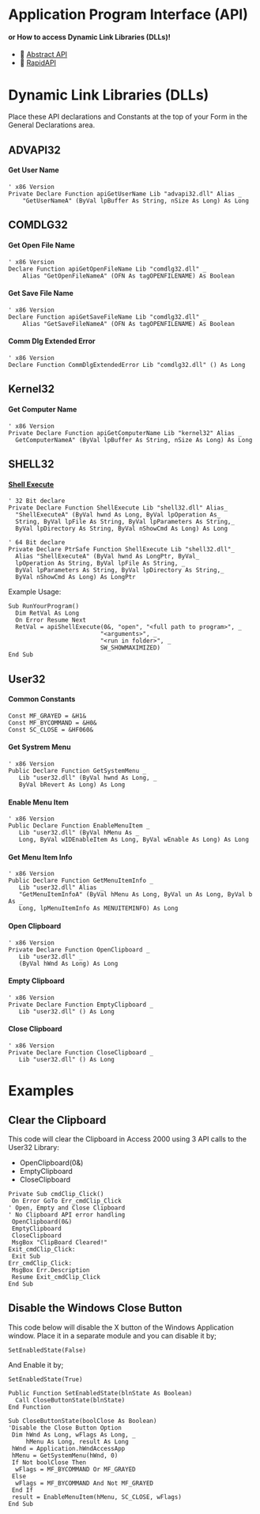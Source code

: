 # Application Program Interface (API)  
#### or How to access Dynamic Link Libraries (DLLs)!

- 🤖 [Abstract API](https://www.abstractapi.com)
- 🤖 [RapidAPI](https://www.rapidapi.com)

# Dynamic Link Libraries (DLLs)
Place these API declarations and Constants at the top of your Form in the General Declarations area.

## ADVAPI32

#### Get User Name
```vba
' x86 Version
Private Declare Function apiGetUserName Lib "advapi32.dll" Alias _
    "GetUserNameA" (ByVal lpBuffer As String, nSize As Long) As Long
```

## COMDLG32

#### Get Open File Name
```vba
' x86 Version
Declare Function apiGetOpenFileName Lib "comdlg32.dll" _
    Alias "GetOpenFileNameA" (OFN As tagOPENFILENAME) As Boolean
```

#### Get Save File Name
```vba
' x86 Version
Declare Function apiGetSaveFileName Lib "comdlg32.dll" _
    Alias "GetSaveFileNameA" (OFN As tagOPENFILENAME) As Boolean
```

#### Comm Dlg Extended Error
```vba
' x86 Version
Declare Function CommDlgExtendedError Lib "comdlg32.dll" () As Long
```

## Kernel32

#### Get Computer Name
```vba
' x86 Version
Private Declare Function apiGetComputerName Lib "kernel32" Alias _
  GetComputerNameA" (ByVal lpBuffer As String, nSize As Long) As Long
``` 

## SHELL32

#### [Shell Execute](http://msdn.microsoft.com/en-us/library/bb762153(v=vs.85).aspx)
```vba
' 32 Bit declare
Private Declare Function ShellExecute Lib "shell32.dll" Alias_
  "ShellExecuteA" (ByVal hwnd As Long, ByVal lpOperation As_
  String, ByVal lpFile As String, ByVal lpParameters As String,_
  ByVal lpDirectory As String, ByVal nShowCmd As Long) As Long
  
' 64 Bit declare
Private Declare PtrSafe Function ShellExecute Lib "shell32.dll"_
  Alias "ShellExecuteA" (ByVal hwnd As LongPtr, ByVal_
  lpOperation As String, ByVal lpFile As String, _
  ByVal lpParameters As String, ByVal lpDirectory As String,_
  ByVal nShowCmd As Long) As LongPtr
```
Example Usage:
```vba
Sub RunYourProgram()
  Dim RetVal As Long
  On Error Resume Next
  RetVal = apiShellExecute(0&, "open", "<full path to program>", _
                          "<arguments>", _
                          "<run in folder>", _
                          SW_SHOWMAXIMIZED)
End Sub
```

## User32

#### Common Constants
```vba
Const MF_GRAYED = &H1&
Const MF_BYCOMMAND = &H0&
Const SC_CLOSE = &HF060&
```

#### Get Systrem Menu
```vba
' x86 Version
Public Declare Function GetSystemMenu _
   Lib "user32.dll" (ByVal hwnd As Long, _
   ByVal bRevert As Long) As Long
```

#### Enable Menu Item
```vba
' x86 Version
Public Declare Function EnableMenuItem _
   Lib "user32.dll" (ByVal hMenu As _
   Long, ByVal wIDEnableItem As Long, ByVal wEnable As Long) As Long
```

#### Get Menu Item Info
```vba
' x86 Version
Public Declare Function GetMenuItemInfo _
   Lib "user32.dll" Alias _
   "GetMenuItemInfoA" (ByVal hMenu As Long, ByVal un As Long, ByVal b As _
   Long, lpMenuItemInfo As MENUITEMINFO) As Long
```

#### Open Clipboard
```vba
' x86 Version
Private Declare Function OpenClipboard _
   Lib "user32.dll" _
   (ByVal hWnd As Long) As Long
```

#### Empty Clipboard
```vba
' x86 Version
Private Declare Function EmptyClipboard _
   Lib "user32.dll" () As Long
```

#### Close Clipboard
```vba
' x86 Version
Private Declare Function CloseClipboard _
   Lib "user32.dll" () As Long
```

# Examples

## Clear the Clipboard
This code will clear the Clipboard in Access 2000 using 3 API calls to the User32 Library:

-	OpenClipboard(0&)
-	EmptyClipboard
- CloseClipboard

```vba
Private Sub cmdClip_Click()
 On Error GoTo Err_cmdClip_Click
' Open, Empty and Close Clipboard
' No Clipboard API error handling
 OpenClipboard(0&)
 EmptyClipboard
 CloseClipboard
 MsgBox "ClipBoard Cleared!"
Exit_cmdClip_Click:
 Exit Sub
Err_cmdClip_Click:
 MsgBox Err.Description
 Resume Exit_cmdClip_Click
End Sub
```

## Disable the Windows Close Button
This code below will disable the X button of the Windows Application window.
Place it in a separate module and you can disable it by;
```vba
SetEnabledState(False)
```
And Enable it by;
```vba
SetEnabledState(True)
```

```vba
Public Function SetEnabledState(blnState As Boolean)
  Call CloseButtonState(blnState)
End Function

Sub CloseButtonState(boolClose As Boolean)
'Disable the Close Button Option
 Dim hWnd As Long, wFlags As Long, _
     hMenu As Long, result As Long  
 hWnd = Application.hWndAccessApp
 hMenu = GetSystemMenu(hWnd, 0)
 If Not boolClose Then
  wFlags = MF_BYCOMMAND Or MF_GRAYED
 Else
  wFlags = MF_BYCOMMAND And Not MF_GRAYED
 End If
 result = EnableMenuItem(hMenu, SC_CLOSE, wFlags)
End Sub
```

